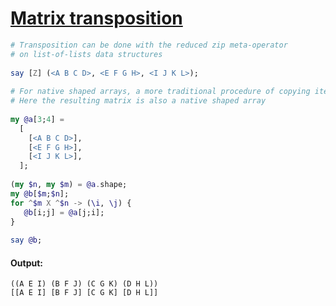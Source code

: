 [1]: https://rosettacode.org/wiki/Matrix_transposition

# [Matrix transposition][1]

```raku
# Transposition can be done with the reduced zip meta-operator
# on list-of-lists data structures
 
say [Z] (<A B C D>, <E F G H>, <I J K L>);
 
# For native shaped arrays, a more traditional procedure of copying item-by-item
# Here the resulting matrix is also a native shaped array
 
my @a[3;4] =
  [
    [<A B C D>],
    [<E F G H>],
    [<I J K L>],
  ];
 
(my $n, my $m) = @a.shape;
my @b[$m;$n];
for ^$m X ^$n -> (\i, \j) {
   @b[i;j] = @a[j;i];
}
 
say @b;
```

#### Output:
```
((A E I) (B F J) (C G K) (D H L))
[[A E I] [B F J] [C G K] [D H L]]
```